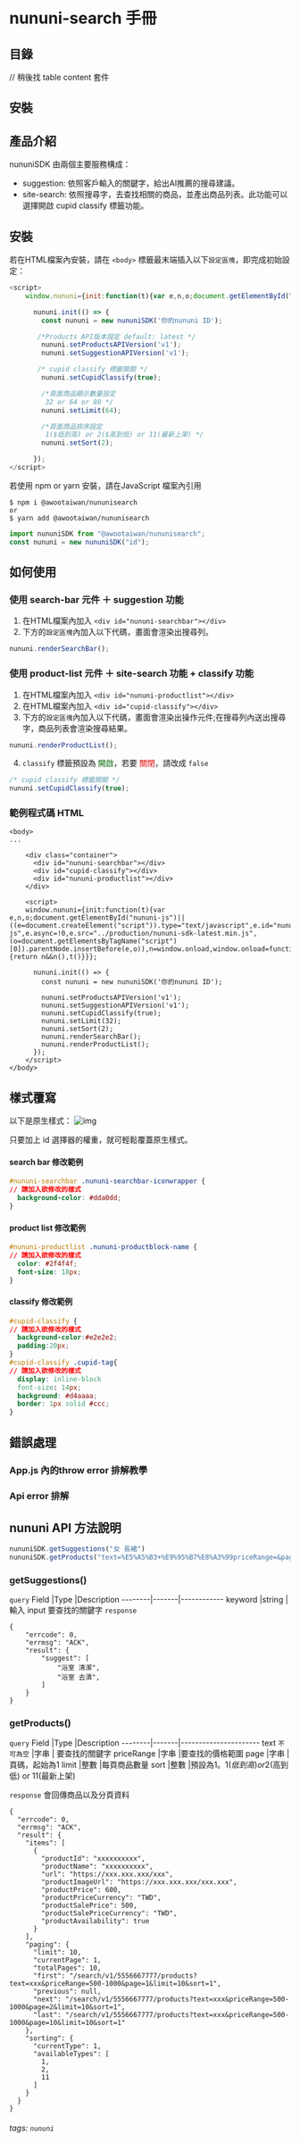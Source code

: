 nununi-search 手冊
===

## 目錄

// 稍後找 table content 套件

## 安裝
## 產品介紹
nununiSDK 由兩個主要服務構成： 
* suggestion: 依照客戶輸入的關鍵字，給出AI推薦的搜尋建議。
* site-search: 依照搜尋字，去查找相關的商品，並產出商品列表。此功能可以選擇開啟 cupid classify 標籤功能。

## 安裝
若在HTML檔案內安裝，請在 `<body>` 標籤最末端插入以下`設定區塊`，即完成初始設定：
```javascript
<script>
    window.nununi={init:function(t){var e,n,o;document.getElementById("nununi-js")||((e=document.createElement("script")).type="text/javascript",e.id="nununi-js",e.async=!0,e.src="../production/nununi-sdk-latest.min.js",(o=document.getElementsByTagName("script")[0]).parentNode.insertBefore(e,o)),n=window.onload,window.onload=function(){return n&&n(),t()}}};

      nununi.init(() => {
        const nununi = new nununiSDK('你的nununi ID');

       /*Products API版本設定 default: latest */
        nununi.setProductsAPIVersion('v1');
        nununi.setSuggestionAPIVersion('v1');

       /* cupid classify 標籤開關 */
        nununi.setCupidClassify(true);

        /*頁面商品顯示數量設定
         32 or 64 or 80 */
        nununi.setLimit(64);

        /*頁面商品排序設定
         1($低到高) or 2($高到低) or 11(最新上架) */
        nununi.setSort(2);

      });
</script>
```
若使用 npm or yarn 安裝，請在JavaScript 檔案內引用

```
$ npm i @awootaiwan/nununisearch
or
$ yarn add @awootaiwan/nununisearch
```

```javascript
import nununiSDK from "@awootaiwan/nununisearch";
const nununi = new nununiSDK("id");
```

## 如何使用

### 使用 search-bar 元件 ＋ suggestion 功能

1. 在HTML檔案內加入 `<div id="nununi-searchbar"></div>`
2. 下方的`設定區塊`內加入以下代碼，畫面會渲染出搜尋列。
```javascript
nununi.renderSearchBar();
```
### 使用 product-list 元件 ＋ site-search 功能 + classify 功能
1. 在HTML檔案內加入 `<div id="nununi-productlist"></div>`
2. 在HTML檔案內加入 `<div id="cupid-classify"></div>`
3. 下方的`設定區塊`內加入以下代碼，畫面會渲染出操作元件;在搜尋列內送出搜尋字，商品列表會渲染搜尋結果。
```javascript
nununi.renderProductList();
```
4. `classify` 標籤預設為 <font color="#006600">開啟</font>，若要 <font color="#dd0000">關閉</font>，請改成 `false`
```javascript
/* cupid classify 標籤開關 */
nununi.setCupidClassify(true);
``` 
### 範例程式碼 HTML
```javascript=
<body>
...

    <div class="container">
      <div id="nununi-searchbar"></div>
      <div id="cupid-classify"></div>
      <div id="nununi-productlist"></div>
    </div>
    
    <script>
    window.nununi={init:function(t){var e,n,o;document.getElementById("nununi-js")||((e=document.createElement("script")).type="text/javascript",e.id="nununi-js",e.async=!0,e.src="../production/nununi-sdk-latest.min.js",(o=document.getElementsByTagName("script")[0]).parentNode.insertBefore(e,o)),n=window.onload,window.onload=function(){return n&&n(),t()}}};

      nununi.init(() => {
        const nununi = new nununiSDK('你的nununi ID');

        nununi.setProductsAPIVersion('v1');
        nununi.setSuggestionAPIVersion('v1');
        nununi.setCupidClassify(true);
        nununi.setLimit(32);
        nununi.setSort(2);
        nununi.renderSearchBar();
        nununi.renderProductList();
      });
    </script>
</body>
```

## 樣式覆寫
以下是原生樣式：
![img](https://i.imgur.com/cwJI4rQ.png)

只要加上 id 選擇器的權重，就可輕鬆覆蓋原生樣式。

#### search bar 修改範例
```css
#nununi-searchbar .nununi-searchbar-iconwrapper {
// 請加入欲修改的樣式
  background-color: #dda0dd;
}
```
#### product list 修改範例
```css
#nununi-productlist .nununi-productblock-name {
// 請加入欲修改的樣式
  color: #2f4f4f;
  font-size: 18px;
}
```
#### classify 修改範例
```css
#cupid-classify {
// 請加入欲修改的樣式
  background-color:#e2e2e2;
  padding:20px;
}
#cupid-classify .cupid-tag{
// 請加入欲修改的樣式
  display: inline-block
  font-size: 14px;
  background: #d4aaaa;
  border: 1px solid #ccc;
}
```

## 錯誤處理
### App.js 內的throw error 排解教學
### Api error 排解

## nununi API 方法說明

```javascript
nununiSDK.getSuggestions("女 長裙")
nununiSDK.getProducts("text=%E5%A5%B3+%E9%95%B7%E8%A3%99priceRange=&page=1&limit=32&sort=2")
```
### getSuggestions()
`query`
Field	|Type	|Description
--------|-------|------------
keyword	|string	|輸入 input 要查找的關鍵字
`response`
```jsonld
{
    "errcode": 0,
    "errmsg": "ACK",
    "result": {
        "suggest": [
            "浴室 清潔",
            "浴室 去漬",
        ]
    }
}
```

### getProducts()
`query`
Field	|Type	|Description
--------|-------|----------------------
text `不可為空`	|字串	| 要查找的關鍵字
priceRange	|字串	|要查找的價格範圍
page	|字串	|頁碼，起始為1
limit	|整數	|每頁商品數量
sort	|整數	|預設為1。1($低到高) or 2($高到低) or 11(最新上架)


`response` 會回傳商品以及分頁資料
```jsonld
{
  "errcode": 0,
  "errmsg": "ACK",
  "result": {
    "items": [
      {
        "productId": "xxxxxxxxxx",
        "productName": "xxxxxxxxxx",
        "url": "https://xxx.xxx.xxx/xxx",
        "productImageUrl": "https://xxx.xxx.xxx/xxx.xxx",
        "productPrice": 600,
        "productPriceCurrency": "TWD",
        "productSalePrice": 500,
        "productSalePriceCurrency": "TWD",
        "productAvailability": true
      }
    ],
    "paging": {
      "limit": 10,
      "currentPage": 1,
      "totalPages": 10,
      "first": "/search/v1/5556667777/products?text=xxx&priceRange=500-1000&page=1&limit=10&sort=1",
      "previous": null,
      "next": "/search/v1/5556667777/products?text=xxx&priceRange=500-1000&page=2&limit=10&sort=1",
      "last": "/search/v1/5556667777/products?text=xxx&priceRange=500-1000&page=10&limit=10&sort=1"
    },
    "sorting": {
      "currentType": 1,
      "availableTypes": [
        1,
        2,
        11
      ]
    }
  }
}
```


###### tags: `nununi`
